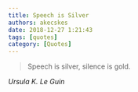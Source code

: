 ```yaml
---
title: Speech is Silver
authors: akecskes
date: 2018-12-27 1:21:43
tags: [quotes]
category: [Quotes]
---
```


<blockquote>
<p>Speech is silver, silence is gold.</p>
</blockquote>
<p><cite>Ursula K. Le Guin</cite></p>